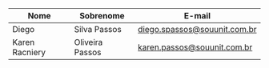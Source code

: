 | Nome | Sobrenome | E-mail 
|-------------|-------------|-------------|
| Diego | Silva Passos | diego.spassos@souunit.com.br |
| Karen Racniery | Oliveira Passos | karen.passos@souunit.com.br |

